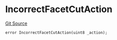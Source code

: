 # IncorrectFacetCutAction
[Git Source](https://github.com/thrackle-io/Tron_Internal/blob/de9d46fc7f857fca8d253f1ed09221b1c3873dd9/src/economic/ruleStorage/RuleStorageDiamondLib.sol)


```solidity
error IncorrectFacetCutAction(uint8 _action);
```

